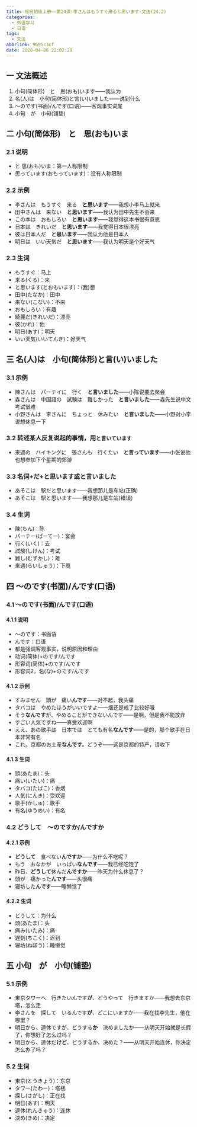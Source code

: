 ```yaml
---
title: 标日初级上册——第24课-李さんはもうすぐ来ると思います-文法(24.2)
categories:
  - 外语学习
  - 日语
tags:
  - 文法
abbrlink: 9695c3cf
date: 2020-04-06 22:02:29
---
```

## 一 文法概述

1. 小句(简体形)　と　思(おも)います——我认为
2. 名(人)は　小句(简体形)と言(い)いました——说到什么
3. 〜のです(书面)/んです(口语)——客观事实词尾
4. 小句　が　小句(铺垫)

<!--more-->

## 二 小句(简体形)　と　思(おも)いま

### 2.1 说明

* と 思(おも)いま：第一人称限制
* 思っています(おもっています)：没有人称限制

### 2.2 示例

* 李さんは　もうすぐ　来る　**と思います**——我想小李马上就来
* 田中さんは　来ない　**と思います**——我认为田中先生不会来
* この本は　おもしろい　**と思います**——我觉得这本书很有意思
* 日本は　きれいだ　**と思います**——我觉得日本很漂亮
* 彼は日本人だ　**と思います**——我认为他是日本人
* 明日は　いい天気だ　**と思います**——我认为明天是个好天气

### 2.3 生词

* もうすぐ：马上
* 来る(くる)：来
* と思います(とおもいます)：(我)想
* 田中(たなか)：田中
* 来ない(こない)：不来
* おもしろい：有趣
* 綺麗だ(きれいだ)：漂亮
* 彼(かれ)：他
* 明日(あす)：明天
* いい天気(いいてんき)：好天气

## 三 名(人)は　小句(简体形)と言(い)いました

### 3.1 示例

* 陳さんは　パーテイに　行く　**と言いました**——小陈说要去聚会
* 森さんは　中国語の　試験は　難しかった　**と言いました**——森先生说中文考试很难
* 小野さんは　李さんに　ちょっと　休みたい　**と言いました**——小野对小李说想休息一下

### 3.2 转述某人反复说起的事情，用`と言いています`

* 来週の　ハイキングに　張さんも　行くたい　**と言っています**——小张说他也想参加下个星期的郊游

### 3.3 名词+だ+と思います或と言いました

* あそこは　駅だと思います——我想那儿是车站(正确)
* あそこは　駅と思います——我想那儿是车站(错误)

### 3.4 生词

* 陳(ちん)：陈
* パーテー(ぱーてー)：宴会
* 行く(いく)：去
* 試験(しけん)：考试
* 難し(むずかし)：难
* 来週(らいしゅう)：下周

## 四 〜のです(书面)/んです(口语)
### 4.1 〜のです(书面)/んです(口语)
#### 4.1.1 说明

* 〜のです：书面语
* んです：口语
* 都是强调客观事实，说明原因和理由
* 动词(简体)+のです/んです
* 形容词(简体)+のです/んです
* 形容词2，名(な)+のです/んです

#### 4.1.2  示例

* すみません　頭が　痛い**んです**——对不起，我头痛
* タバコは　やめたほうがいいですよ——烟还是戒了比较好哦
* そう**なんです**が、やめることができないんです——是啊，但是我不能放弃
* すごい人気ですね——真受欢迎啊
* ええ、あの歌手は　日本では　とても有名**なんです**——是的，那个歌手在日本非常有名
* これ、京都のお土産**なんです**。どうぞ——这是京都的特产，请收下

#### 4.1.3  生词

* 頭(あたま)：头
* 痛い(いたい)：痛
* タバコ(たばこ)：香烟
* 人気(にんき)：受欢迎
* 歌手(かしゅ)：歌手
* 有名(ゆうめい)：有名　

### 4.2 どうして　〜のですか/んですか

#### 4.2.1 示例

* **どうして**　食べない**んですか**——为什么不吃呢？
* もう　おなかが　いっぱい**なんです**——我已经吃饱了
* 昨日、**どうして**休んだ**んですか**——昨天为什么休息了？
* 頭が　痛かった**んです**——头很痛
* 寝坊した**んです**——睡懒觉了

#### 4.2.2 生词

* どうして：为什么
* 頭(あたま)：头
* 痛み(いたみ)：痛
* 遅刻(ちこく)：迟到
* 寝坊(ねぼう)：睡懒觉

## 五 小句　が　小句(铺垫)

### 5.1 示例

* 東京タワーへ　行きたいんです**が**、どうやって　行きますか——我想去东京塔，怎么走
* 李さんを　探して　いるんです**が**、どこにいますか——我在找李先生，他在哪里？
* 明日から、連休ですが、どうする**か**　決めましたか——从明天开始就是长假了，你想好了怎么过吗？
* 明日から、連休だ**けど**、どうするか、決めた？——从明天开始连休，你决定怎么办了吗？

### 5.2 生词
* 東京(とうきょう)：东京
* タワー(たわー)：塔楼
* 探し(さがし)：正在找
* 明日(あす)：明天
* 連休(れんきゅう)：连休
* 決め(きめ)：决定